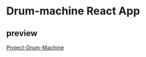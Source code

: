 # Drum-machine React App

## preview

[Project-Drum-Machine](https://drum-machine-bilsyp.netlify.app/)
